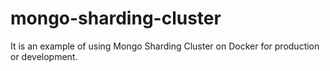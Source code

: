 # mongo-sharding-cluster
 It is an example of using Mongo Sharding Cluster on Docker for production or development.
